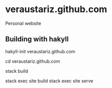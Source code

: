 # veraustariz.github.com
Personal website

## Building with hakyll

  hakyll-init veraustariz.github.com

  cd veraustariz.github.com

  stack build

  stack exec site build
  stack exec site serve
